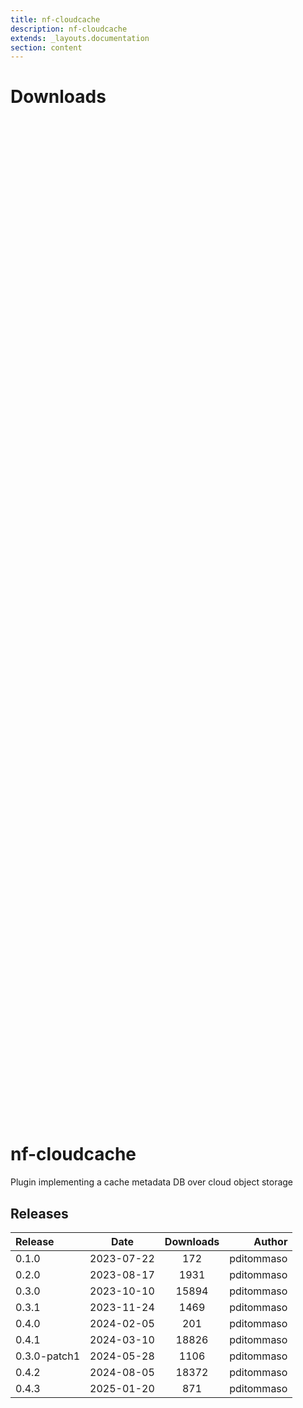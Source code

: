 ```yaml
---
title: nf-cloudcache
description: nf-cloudcache
extends: _layouts.documentation
section: content
---
```


# Downloads

<div style="position: relative; height:40vh; width:80vw">
    <canvas id="releases"></canvas>
</div>
<script type="module" src="nf-plugin-stats/docs/nf-cloudcache/nf-cloudcache.js"></script>

# nf-cloudcache
Plugin implementing a cache metadata DB over cloud object storage 


## Releases

| Release                               |                       Date                       |                   Downloads                    |                           Author |
| :------------ |:------------------------------------------------:|:----------------------------------------------:|---------------------------------:|
 |  0.1.0                                               | 2023-07-22                                          | 172                                                | pditommaso                                         |
 |  0.2.0                                               | 2023-08-17                                          | 1931                                               | pditommaso                                         |
 |  0.3.0                                               | 2023-10-10                                          | 15894                                              | pditommaso                                         |
 |  0.3.1                                               | 2023-11-24                                          | 1469                                               | pditommaso                                         |
 |  0.4.0                                               | 2024-02-05                                          | 201                                                | pditommaso                                         |
 |  0.4.1                                               | 2024-03-10                                          | 18826                                              | pditommaso                                         |
 |  0.3.0-patch1                                        | 2024-05-28                                          | 1106                                               | pditommaso                                         |
 |  0.4.2                                               | 2024-08-05                                          | 18372                                              | pditommaso                                         |
 |  0.4.3                                               | 2025-01-20                                          | 871                                                | pditommaso                                         |

